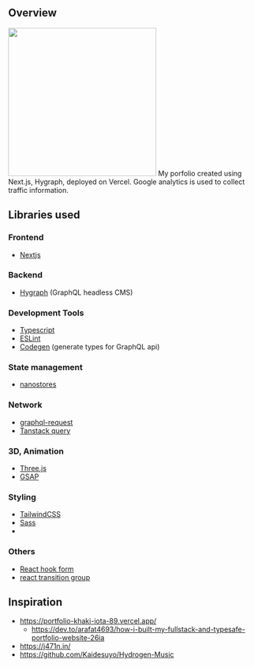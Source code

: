 ## Overview
<img src="https://user-images.githubusercontent.com/78791519/226690744-ee30ad84-808f-4ef6-badc-22c4365bfeb5.png" width="300" />
My porfolio created using Next.js, Hygraph, deployed on Vercel. Google analytics is used to collect traffic information.

## Libraries used

### Frontend
- [Nextjs](https://nextjs.org/)

### Backend
- [Hygraph](https://hygraph.com/) (GraphQL headless CMS)

### Development Tools
- [Typescript](https://www.typescriptlang.org/)
- [ESLint](https://eslint.org/)
- [Codegen](https://the-guild.dev/graphql/codegen) (generate types for GraphQL api)

### State management
- [nanostores](https://github.com/nanostores/nanostores)

### Network
- [graphql-request](https://github.com/jasonkuhrt/graphql-request)
- [Tanstack query](https://tanstack.com/query/latest)

### 3D, Animation
- [Three.js](https://threejs.org/)
- [GSAP](https://greensock.com/gsap/)

### Styling
- [TailwindCSS](https://tailwindcss.com/)
- [Sass](https://sass-lang.com/)
- 

### Others
- [React hook form](https://react-hook-form.com/)
- [react transition group](https://reactcommunity.org/react-transition-group/)


## Inspiration
- https://portfolio-khaki-iota-89.vercel.app/
  -  https://dev.to/arafat4693/how-i-built-my-fullstack-and-typesafe-portfolio-website-26ia
- https://j471n.in/
- https://github.com/Kaidesuyo/Hydrogen-Music
